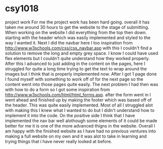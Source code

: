 # csy1018
project work
For me the project work has been hard going.
overall it has taken me around 30 hours to get the website to the stage of submitting.
When working on the website I did everything from the top then down.
starting with the header which was easily implemented and styled to the way I wanted it.
Next I did the navbar here I too inspiration from http://www.w3schools.com/css/css_navbar.asp with this I couldn't find a solution to remove the long and empty grey space. I know I could have used flex elements but I couldn't quite understand how they worked properly.
After this I advanced to just adding in the content on the pages, here I struggled for quite a long time trying to get the text to wrap around the images but I think that is properly implemented now.
After I got 1 page done I found myself with something to work off of for the next page so the content went into those pages quite easily.
The next problem I had then was with how to do a form so I got some inspiration from http://www.w3schools.com/html/html_forms.asp. after the form went in I went ahead and finished up by making the footer which was based off of the header. This was quite easily implemented.
Most of all I struggled alot with making this I knew what I wanted to do but I didn't understand how to implement it into the code.
On the positive side I think that I have implemented the nav bar well alothough some elements of it could be made better for me it is one of the more advanced thigns in the website.
Overall I am happy with the finished website as I have had no previous ventures into making a full website on my own and it was alot to take in learning and trying things that i have never really looked at before.
